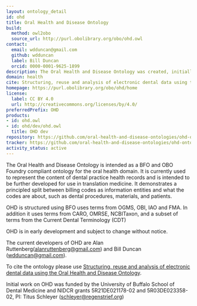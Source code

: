 ```yaml
---
layout: ontology_detail
id: ohd
title: Oral Health and Disease Ontology
build:
  method: owl2obo
  source_url: http://purl.obolibrary.org/obo/ohd.owl
contact:
  email: wdduncan@gmail.com
  github: wdduncan
  label: Bill Duncan
  orcid: 0000-0001-9625-1899
description: The Oral Health and Disease Ontology was created, initially, to represent the content of dental practice health records.
domain: health
cite: Structuring, reuse and analysis of electronic dental data using the Oral Health and Disease Ontology
homepage: https://purl.obolibrary.org/obo/ohd/home
license:
  label: CC BY 4.0
  url: http://creativecommons.org/licenses/by/4.0/
preferredPrefix: OHD
products:
- id: ohd.owl
- id: ohd/dev/ohd.owl
  title: OHD dev
repository: https://github.com/oral-health-and-disease-ontologies/ohd-ontology
tracker: https://github.com/oral-health-and-disease-ontologies/ohd-ontology/issues
activity_status: active
---
```


The Oral Health and Disease Ontology is intended as a BFO and OBO
Foundry compliant ontology for the oral health domain. It is currently
used to represent the content of dental practice health records and is
intended to be further developed for use in translation medicine.  It
demonstrates a principled split between billing codes as information
entities and what the codes are about, such as dental procedures,
materials, and patients.

OHD is structured using BFO uses terms from OGMS, OBI, IAO and FMA. In
addition it uses terms from CARO, OMRSE, NCBITaxon, and a subset of
terms from the Current Dental Terminology (CDT)

OHD is in early development and subject to change without notice. 

The current developers of OHD are Alan Ruttenberg(alanruttenberg@gmail.com) and Bill Duncan
(wdduncan@gmail.com).

To cite the ontology please use [Structuring, reuse and analysis of electronic dental data using the Oral Health and Disease Ontology](https://pubmed.ncbi.nlm.nih.gov/32819435/).

Initial work on OHD was funded by the University of Buffalo School of
Dental Medicine and NIDCR grants 5R21DE021178-02 and 5R03DE023358-02,
PI: Titus Schleyer (schleyer@regenstrief.org)
